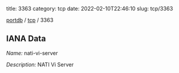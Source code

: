 title: 3363
category: tcp
date: 2022-02-10T22:46:10
slug: tcp/3363

[portdb](/) / [tcp](/category/tcp.html) / 3363


## IANA Data

_Name:_ nati-vi-server

_Description:_ NATI Vi Server


